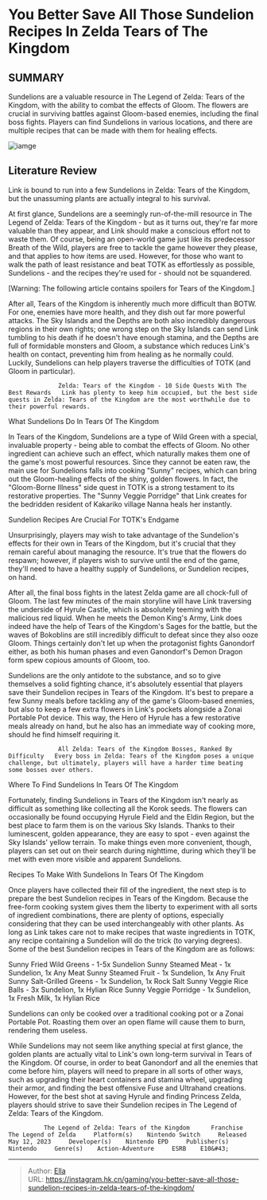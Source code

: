 # You Better Save All Those Sundelion Recipes In Zelda Tears of The Kingdom


## SUMMARY 



  Sundelions are a valuable resource in The Legend of Zelda: Tears of the Kingdom, with the ability to combat the effects of Gloom.   The flowers are crucial in surviving battles against Gloom-based enemies, including the final boss fights.   Players can find Sundelions in various locations, and there are multiple recipes that can be made with them for healing effects.  

![iamge](https://static1.srcdn.com/wordpress/wp-content/uploads/2023/06/you-better-save-all-those-sundelion-recipes-in-zelda.jpg)

## Literature Review

Link is bound to run into a few Sundelions in Zelda: Tears of the Kingdom, but the unassuming plants are actually integral to his survival.




At first glance, Sundelions are a seemingly run-of-the-mill resource in The Legend of Zelda: Tears of the Kingdom - but as it turns out, they&#39;re far more valuable than they appear, and Link should make a conscious effort not to waste them. Of course, being an open-world game just like its predecessor Breath of the Wild, players are free to tackle the game however they please, and that applies to how items are used. However, for those who want to walk the path of least resistance and beat TOTK as effortlessly as possible, Sundelions - and the recipes they&#39;re used for - should not be squandered.




[Warning: The following article contains spoilers for Tears of the Kingdom.]

After all, Tears of the Kingdom is inherently much more difficult than BOTW. For one, enemies have more health, and they dish out far more powerful attacks. The Sky Islands and the Depths are both also incredibly dangerous regions in their own rights; one wrong step on the Sky Islands can send Link tumbling to his death if he doesn&#39;t have enough stamina, and the Depths are full of formidable monsters and Gloom, a substance which reduces Link&#39;s health on contact, preventing him from healing as he normally could. Luckily, Sundelions can help players traverse the difficulties of TOTK (and Gloom in particular).

                  Zelda: Tears of the Kingdom - 10 Side Quests With The Best Rewards   Link has plenty to keep him occupied, but the best side quests in Zelda: Tears of the Kingdom are the most worthwhile due to their powerful rewards.   


 What Sundelions Do In Tears Of The Kingdom 
          




In Tears of the Kingdom, Sundelions are a type of Wild Green with a special, invaluable property - being able to combat the effects of Gloom. No other ingredient can achieve such an effect, which naturally makes them one of the game&#39;s most powerful resources. Since they cannot be eaten raw, the main use for Sundelions falls into cooking &#34;Sunny&#34; recipes, which can bring out the Gloom-healing effects of the shiny, golden flowers. In fact, the &#34;Gloom-Borne Illness&#34; side quest in TOTK is a strong testament to its restorative properties. The &#34;Sunny Veggie Porridge&#34; that Link creates for the bedridden resident of Kakariko village Nanna heals her instantly.



 Sundelion Recipes Are Crucial For TOTK&#39;s Endgame 
          

Unsurprisingly, players may wish to take advantage of the Sundelion&#39;s effects for their own in Tears of the Kingdom, but it&#39;s crucial that they remain careful about managing the resource. It&#39;s true that the flowers do respawn; however, if players wish to survive until the end of the game, they&#39;ll need to have a healthy supply of Sundelions, or Sundelion recipes, on hand.




After all, the final boss fights in the latest Zelda game are all chock-full of Gloom. The last few minutes of the main storyline will have Link traversing the underside of Hyrule Castle, which is absolutely teeming with the malicious red liquid. When he meets the Demon King&#39;s Army, Link does indeed have the help of Tears of the Kingdom&#39;s Sages for the battle, but the waves of Bokoblins are still incredibly difficult to defeat since they also ooze Gloom. Things certainly don&#39;t let up when the protagonist fights Ganondorf either, as both his human phases and even Ganondorf&#39;s Demon Dragon form spew copious amounts of Gloom, too.

Sundelions are the only antidote to the substance, and so to give themselves a solid fighting chance, it&#39;s absolutely essential that players save their Sundelion recipes in Tears of the Kingdom. It&#39;s best to prepare a few Sunny meals before tackling any of the game&#39;s Gloom-based enemies, but also to keep a few extra flowers in Link&#39;s pockets alongside a Zonai Portable Pot device. This way, the Hero of Hyrule has a few restorative meals already on hand, but he also has an immediate way of cooking more, should he find himself requiring it.




                  All Zelda: Tears of the Kingdom Bosses, Ranked By Difficulty   Every boss in Zelda: Tears of the Kingdom poses a unique challenge, but ultimately, players will have a harder time beating some bosses over others.   



 Where To Find Sundelions In Tears Of The Kingdom 
          

Fortunately, finding Sundelions in Tears of the Kingdom isn&#39;t nearly as difficult as something like collecting all the Korok seeds. The flowers can occasionally be found occupying Hyrule Field and the Eldin Region, but the best place to farm them is on the various Sky Islands. Thanks to their luminescent, golden appearance, they are easy to spot - even against the Sky Islands&#39; yellow terrain. To make things even more convenient, though, players can set out on their search during nighttime, during which they&#39;ll be met with even more visible and apparent Sundelions.






 Recipes To Make With Sundelions In Tears Of The Kingdom 
          

Once players have collected their fill of the ingredient, the next step is to prepare the best Sundelion recipes in Tears of the Kingdom. Because the free-form cooking system gives them the liberty to experiment with all sorts of ingredient combinations, there are plenty of options, especially considering that they can be used interchangeably with other plants. As long as Link takes care not to make recipes that waste ingredients in TOTK, any recipe containing a Sundelion will do the trick (to varying degrees). Some of the best Sundelion recipes in Tears of the Kingdom are as follows:

  Sunny Fried Wild Greens - 1-5x Sundelion   Sunny Steamed Meat - 1x Sundelion, 1x Any Meat   Sunny Steamed Fruit - 1x Sundelion, 1x Any Fruit   Sunny Salt-Grilled Greens - 1x Sundelion, 1x Rock Salt   Sunny Veggie Rice Balls - 3x Sundelion, 1x Hylian Rice   Sunny Veggie Porridge - 1x Sundelion, 1x Fresh Milk, 1x Hylian Rice  






Sundelions can only be cooked over a traditional cooking pot or a Zonai Portable Pot. Roasting them over an open flame will cause them to burn, rendering them useless.




While Sundelions may not seem like anything special at first glance, the golden plants are actually vital to Link&#39;s own long-term survival in Tears of the Kingdom. Of course, in order to beat Ganondorf and all the enemies that come before him, players will need to prepare in all sorts of other ways, such as upgrading their heart containers and stamina wheel, upgrading their armor, and finding the best offensive Fuse and Ultrahand creations. However, for the best shot at saving Hyrule and finding Princess Zelda, players should strive to save their Sundelion recipes in The Legend of Zelda: Tears of the Kingdom.

              The Legend of Zelda: Tears of the Kingdom      Franchise    The Legend of Zelda     Platform(s)    Nintendo Switch     Released    May 12, 2023     Developer(s)    Nintendo EPD     Publisher(s)    Nintendo     Genre(s)    Action-Adventure     ESRB    E10&#43;      





---

> Author: [Ella](https://instagram.hk.cn/)  
> URL: https://instagram.hk.cn/gaming/you-better-save-all-those-sundelion-recipes-in-zelda-tears-of-the-kingdom/  

